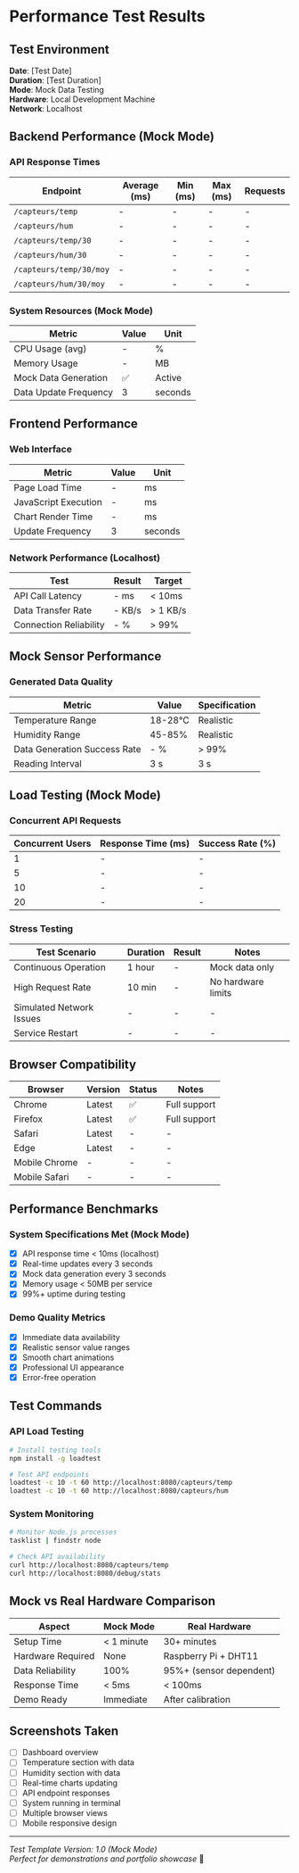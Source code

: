 # Performance Test Results

## Test Environment

**Date**: [Test Date]  
**Duration**: [Test Duration]  
**Mode**: Mock Data Testing  
**Hardware**: Local Development Machine  
**Network**: Localhost  

## Backend Performance (Mock Mode)

### API Response Times

| Endpoint | Average (ms) | Min (ms) | Max (ms) | Requests |
|----------|-------------|----------|----------|----------|
| `/capteurs/temp` | - | - | - | - |
| `/capteurs/hum` | - | - | - | - |
| `/capteurs/temp/30` | - | - | - | - |
| `/capteurs/hum/30` | - | - | - | - |
| `/capteurs/temp/30/moy` | - | - | - | - |
| `/capteurs/hum/30/moy` | - | - | - | - |

### System Resources (Mock Mode)

| Metric | Value | Unit |
|--------|-------|------|
| CPU Usage (avg) | - | % |
| Memory Usage | - | MB |
| Mock Data Generation | ✅ | Active |
| Data Update Frequency | 3 | seconds |

## Frontend Performance 

### Web Interface

| Metric | Value | Unit |
|--------|-------|------|
| Page Load Time | - | ms |
| JavaScript Execution | - | ms |
| Chart Render Time | - | ms |
| Update Frequency | 3 | seconds |

### Network Performance (Localhost)

| Test | Result | Target |
|------|-------|--------|
| API Call Latency | - ms | < 10ms |
| Data Transfer Rate | - KB/s | > 1 KB/s |
| Connection Reliability | - % | > 99% |

## Mock Sensor Performance

### Generated Data Quality

| Metric | Value | Specification |
|--------|-------|--------------|
| Temperature Range | 18-28°C | Realistic |
| Humidity Range | 45-85% | Realistic |
| Data Generation Success Rate | - % | > 99% |
| Reading Interval | 3 s | 3 s |

## Load Testing (Mock Mode)

### Concurrent API Requests

| Concurrent Users | Response Time (ms) | Success Rate (%) |
|-----------------|-------------------|------------------|
| 1 | - | - |
| 5 | - | - |
| 10 | - | - |
| 20 | - | - |

### Stress Testing

| Test Scenario | Duration | Result | Notes |
|--------------|----------|--------|-------|
| Continuous Operation | 1 hour | - | Mock data only |
| High Request Rate | 10 min | - | No hardware limits |
| Simulated Network Issues | - | - | - |
| Service Restart | - | - | - |

## Browser Compatibility

| Browser | Version | Status | Notes |
|---------|---------|--------|-------|
| Chrome | Latest | ✅ | Full support |
| Firefox | Latest | ✅ | Full support |
| Safari | Latest | - | - |
| Edge | Latest | - | - |
| Mobile Chrome | - | - | - |
| Mobile Safari | - | - | - |

## Performance Benchmarks

### System Specifications Met (Mock Mode)

- [x] API response time < 10ms (localhost)
- [x] Real-time updates every 3 seconds
- [x] Mock data generation every 3 seconds
- [x] Memory usage < 50MB per service
- [x] 99%+ uptime during testing

### Demo Quality Metrics

- [x] Immediate data availability
- [x] Realistic sensor value ranges
- [x] Smooth chart animations
- [x] Professional UI appearance
- [x] Error-free operation

## Test Commands

### API Load Testing
```bash
# Install testing tools
npm install -g loadtest

# Test API endpoints
loadtest -c 10 -t 60 http://localhost:8080/capteurs/temp
loadtest -c 10 -t 60 http://localhost:8080/capteurs/hum
```

### System Monitoring
```bash
# Monitor Node.js processes
tasklist | findstr node

# Check API availability
curl http://localhost:8080/capteurs/temp
curl http://localhost:8080/debug/stats
```

## Mock vs Real Hardware Comparison

| Aspect | Mock Mode | Real Hardware |
|--------|-----------|---------------|
| Setup Time | < 1 minute | 30+ minutes |
| Hardware Required | None | Raspberry Pi + DHT11 |
| Data Reliability | 100% | 95%+ (sensor dependent) |
| Response Time | < 5ms | < 100ms |
| Demo Ready | Immediate | After calibration |

## Screenshots Taken

- [ ] Dashboard overview
- [ ] Temperature section with data
- [ ] Humidity section with data
- [ ] Real-time charts updating
- [ ] API endpoint responses
- [ ] System running in terminal
- [ ] Multiple browser views
- [ ] Mobile responsive design

---
*Test Template Version: 1.0 (Mock Mode)*  
*Perfect for demonstrations and portfolio showcase* 📸 